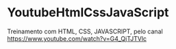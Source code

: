 # YoutubeHtmlCssJavaScript
Treinamento com HTML, CSS, JAVASCRIPT, pelo canal https://www.youtube.com/watch?v=G4_QjTJTVlc
